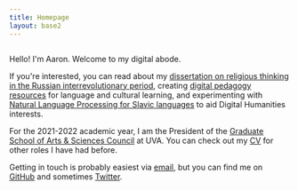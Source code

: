 ```yaml
---
title: Homepage 
layout: base2
---
```


<div style="display:flex;flex-wrap:wrap;align-items:center;">
    <!-- <img src="img/self300.png" style="flex:1;margin:1em"></img> -->
    <div style="flex:2">
        <p>Hello! I'm Aaron. Welcome to my digital abode.</p> 
        <p>If you're interested, you can read about my <a href="/research">dissertation on religious thinking in the Russian interrevolutionary period</a>, creating <a href="/pedagogy">digital pedagogy resources</a> for language and cultural learning, and experimenting with <a href="/research">Natural Language Processing for Slavic languages</a> to aid Digital Humanities interests.</p>
        <p>For the 2021-2022 academic year, I am the President of the <a href="http://gradcouncil.com/">Graduate School of Arts & Sciences Council</a> at UVA. You can check out my <a href="/cv">CV</a> for other roles I have had before.</p>
        <p>Getting in touch is probably easiest via <a href="mailto:amt3ad@virginia.edu">email</a>, but you can find me on <a href="https://github.com/amthomps1">GitHub</a> and sometimes <a href="https://twitter.com/kollektivminds">Twitter</a>.</p>
    </div>
</div>